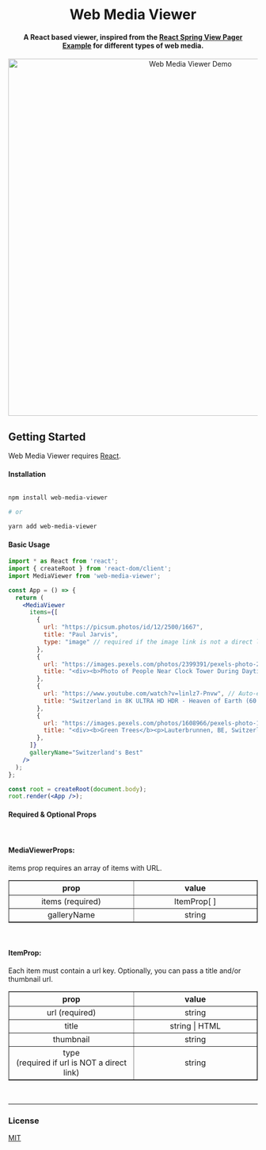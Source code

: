 <h1 align="center">Web Media Viewer</h1>

<h4 align="center">A React based viewer, inspired from the <a href="https://codesandbox.io/s/github/pmndrs/react-spring/tree/master/demo/src/sandboxes/viewpager" target="_blank">React Spring View Pager Example</a> for different types of web media.</h4>

<div align="center">
  <img src="https://raw.githubusercontent.com/SiddheshTawde/web-media-viewer/main/public/web-media-viewer-1.1.1-demo.gif" alt="Web Media Viewer Demo" width="720px" />
</div>

## Getting Started

Web Media Viewer requires [React](https://reactjs.org/).

#### Installation
```bash

npm install web-media-viewer

# or

yarn add web-media-viewer

```

#### Basic Usage

```jsx
import * as React from 'react';
import { createRoot } from 'react-dom/client';
import MediaViewer from 'web-media-viewer';

const App = () => {
  return (
    <MediaViewer
      items={[
        {
          url: "https://picsum.photos/id/12/2500/1667",
          title: "Paul Jarvis",
          type: "image" // required if the image link is not a direct link
        },
        {
          url: "https://images.pexels.com/photos/2399391/pexels-photo-2399391.jpeg",
          title: "<div><b>Photo of People Near Clock Tower During Daytime</b><p>Bern, BE, Switzerland</p><div>"
        },
        {
          url: "https://www.youtube.com/watch?v=linlz7-Pnvw", // Auto-embed Youtube/Vimeo links
          title: "Switzerland in 8K ULTRA HD HDR - Heaven of Earth (60 FPS)"
        },
        {
          url: "https://images.pexels.com/photos/1608966/pexels-photo-1608966.jpeg",
          title: "<div><b>Green Trees</b><p>Lauterbrunnen, BE, Switzerland</p><div>"
        },
      ]}
      galleryName="Switzerland's Best"
    />
  );
};

const root = createRoot(document.body);
root.render(<App />);

```

#### Required & Optional Props

<br />
<h4>MediaViewerProps:</h4>
items prop requires an array of items with URL.<br />
<table width="500px" border>
  <thead>
    <tr>
      <th><center width="250px">prop</center></th>
      <th><center width="250px">value</center></th>
    </tr>
  </thead>

  <tbody>
    <tr>
      <td align="center" width="250px">items (required)</td>
      <td align="center" width="250px">ItemProp[ ]</td>
    </tr>
    <tr>
      <td align="center" width="250px">galleryName</td>
      <td align="center" width="250px">string</td>
    </tr>
  </tbody>
</table>

<br />

<h4>ItemProp:</h4>
Each item must contain a url key. Optionally, you can pass a title and/or thumbnail url.

<table width="500px" border>
  <thead width="250px">
    <tr>
      <th><center width="250px">prop</center></th>
      <th><center width="250px">value</center></th>
    </tr>
  </thead>

  <tbody>
    <tr>
      <td align="center" width="250px">url (required)</td>
      <td align="center" width="250px">string</td>
    </tr>
    <tr>
      <td align="center" width="250px">title</td>
      <td align="center" width="250px">string | HTML</td>
    </tr>
    <tr>
      <td align="center" width="250px">thumbnail</td>
      <td align="center">string</td>
    </tr>
    <tr>
      <td align="center" width="250px">type <br/>(required if url is NOT a direct link)</td>
      <td align="center" width="250px">string</td>
    </tr>
  </tbody>
</table>

<br />

---

### License

[MIT](https://github.com/SiddheshTawde/web-media-viewer/blob/main/LICENCE)